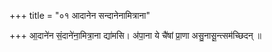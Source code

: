 +++
title = "०१ आदानेन सन्दानेनामित्राना"

+++
आ॒दाने॑न सं॒दाने॑ना॒मित्रा॒ना द्या॑मसि। अ॑पा॒ना ये चै॑षां प्रा॒णा असु॒नासू॒न्त्सम॑च्छिदन् ॥